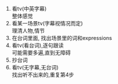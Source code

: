 1. 看tv(中英字幕)  
    整体感觉
2. 看某一场景tv(字幕视情况而定)  
    理清人物,情节  
3. 在台词里面, 找出场景里的词和expressions  
4. 看tv(看台词),逐句跟读  
    可能需要多遍,直到无障碍  
5. 抄台词  
6. 看tv(无字幕,无台词)  
    找出听不出来的,重复第4步  
